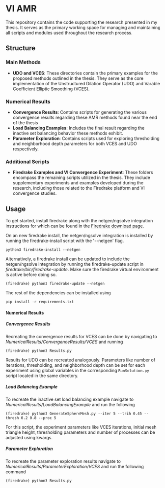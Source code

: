# VI AMR

This repository contains the code supporting the research presented in my thesis. It serves as the primary working space for managing and maintaining all scripts and modules used throughout the research process.

## Structure

### Main Methods

- **UDO and VCES**: These directories contain the primary examples for the proposed methods outlined in the thesis. They serve as the core implementation of the Unstructured Dilation Operator (UDO) and Varable Coefficient Elliptic Smoothing (VCES).

### Numerical Results

- **Convergence Results**: Contains scripts for generating the various convergence results regarding these AMR methods found near the end of the thesis
- **Load Balancing Examples**: Includes the final result regarding the inactive set balancing behavior these methods exhibit.
- **Parameter Exploration**: Contains scripts used for exploring thresholding and neighborhood depth parameters for both VCES and UDO respectively.

### Additional Scripts

- **Firedrake Examples and VI Convergence Experiment**: These folders encompass the remaining scripts utilized in the thesis. They include supplementary experiments and examples developed during the research, including those related to the Firedrake platform and VI convergence studies.

## Usage

To get started, install firedrake along with the netgen/ngsolve integration instructions for which can be found in the [Firedrake download page](https://www.firedrakeproject.org/firedrake/download.html).

On an new firedrake install, the netgen/ngsolve integration is installed by running the firedrake-install script with the '--netgen' flag.

```
python3 firedrake-install --netgen
```

Alternatively, a firedrake install can be updated to include the netgen/ngsolve integration by running the firedrake-update script in _firedrake/bin/firedrake-update_. Make sure the firedrake virtual environment is active before doing so.

```
(firedrake) python3 firedrake-update --netgen
```

The rest of the dependencies can be installed using

```
pip install -r requirements.txt
```

#### Numerical Results

##### Convergence Results

Recreating the convergence results for VCES can be done by navigating to _NumericalResults/ConvergenceResults/VCES_ and running

```
(firedrake) python3 Results.py
```

Results for UDO can be recreated analogously. Parameters like number of iterations, thresholding, and neighborhood depth can be set for each experiment using global variables in the corresponding `RunSolution.py` script located in the same directory.

##### Load Balancing Example

To recreate the inactive set load balancing example navigate to _NumericalResults/LoadBalancingExample_ and run the following

```
(firedrake) python3 GenerateSphereMesh.py --iter 5 --trih 0.45 --thresh 0.2 0.8 --proc 5
```

For this script, the experiment parameters like VCES iterations, initial mesh triangle height, thresholding parameters and number of processes can be adjusted using kwargs.

##### Parameter Exploration

To recreate the parameter exploration results navigate to _NumericalResults/ParameterExploration/VCES_ and run the following command

```
(firedrake) python3 Results.py
```
